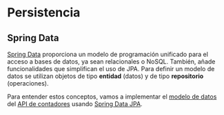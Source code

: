 # Persistencia
## Spring Data

[Spring Data](https://spring.io/projects/spring-data#overview) proporciona un modelo de programación unificado para el acceso a bases de datos, ya sean relacionales o NoSQL. También, añade funcionalidades que simplifican el uso de JPA. Para definir un modelo de datos se utilizan objetos de tipo **entidad** (datos) y de tipo **repositorio** (operaciones).

Para entender estos conceptos, vamos a implementar el [modelo de datos](relacionales.md) del [API de contadores](../../tema6/backend/spring-mvc-api.html) usando [Spring Data JPA](https://docs.spring.io/spring-boot/docs/3.0.5/reference/htmlsingle/#data.sql.jpa-and-spring-data).

<object type="image/svg+xml" data="./files/img/spring-data-jpa-jdbc.excalidraw.svg" width="100%"></object>